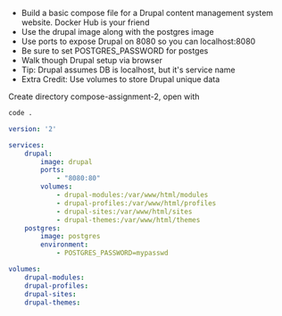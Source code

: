 - Build a basic compose file for a Drupal content management system website. Docker Hub is your friend
- Use the drupal image along with the postgres image
- Use ports to expose Drupal on 8080 so you can localhost:8080
- Be sure to set POSTGRES_PASSWORD for postges
- Walk though Drupal setup via browser
- Tip: Drupal assumes DB is localhost, but it's service name
- Extra Credit: Use volumes to store Drupal unique data

Create directory compose-assignment-2, open with
```bash
code .
```
```yml
version: '2'

services:
	drupal:
		image: drupal
		ports:
			- "8080:80"
		volumes:
			- drupal-modules:/var/www/html/modules
			- drupal-profiles:/var/www/html/profiles
			- drupal-sites:/var/www/html/sites
			- drupal-themes:/var/www/html/themes
	postgres:
		image: postgres
		environment:
			- POSTGRES_PASSWORD=mypasswd

volumes:
	drupal-modules:
	drupal-profiles:
	drupal-sites:
	drupal-themes:
```

